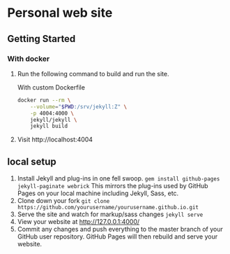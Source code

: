 # Personal web site

## Getting Started

### With docker

1. Run the following command to build and run the site.

    With custom Dockerfile

    ```sh
    docker run --rm \
        --volume="$PWD:/srv/jekyll:Z" \
        -p 4004:4000 \
        jekyll/jekyll \
        jekyll build
    ```

2. Visit http://localhost:4004

## local setup

1. Install Jekyll and plug-ins in one fell swoop. `gem install github-pages jekyll-paginate webrick` This mirrors the plug-ins used by GitHub Pages on your local machine including Jekyll, Sass, etc.
2. Clone down your fork `git clone https://github.com/yourusername/yourusername.github.io.git`
3. Serve the site and watch for markup/sass changes `jekyll serve`
4. View your website at http://127.0.0.1:4000/
5. Commit any changes and push everything to the master branch of your GitHub user repository. GitHub Pages will then rebuild and serve your website.

